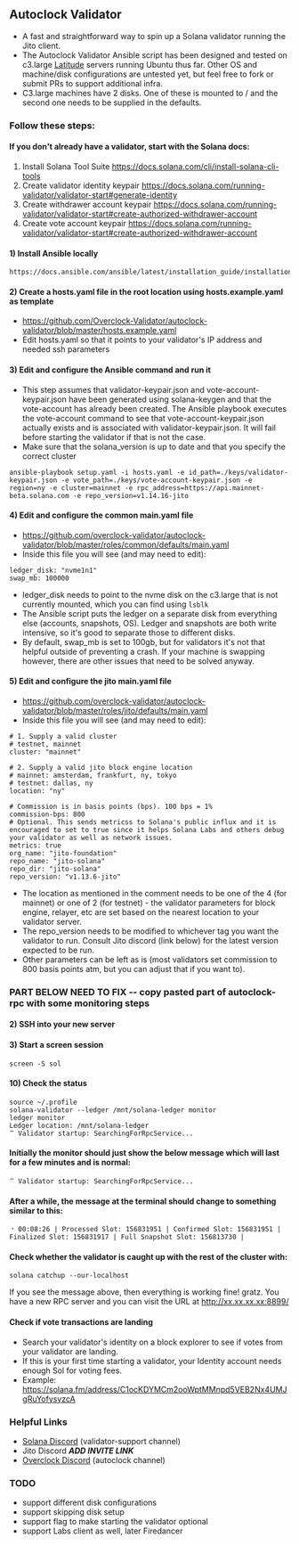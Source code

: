 ## Autoclock Validator
* A fast and straightforward way to spin up a Solana validator running the Jito client. 
* The Autoclock Validator Ansible script has been designed and tested on c3.large [Latitude](https://www.latitude.sh/pricing) servers running Ubuntu thus far. Other OS and machine/disk configurations are untested yet, but feel free to fork or submit PRs to support additional infra.
* C3.large machines have 2 disks. One of these is mounted to / and the second one needs to be supplied in the defaults.

### Follow these steps:

#### If you don't already have a validator, start with the Solana docs:
1) Install Solana Tool Suite https://docs.solana.com/cli/install-solana-cli-tools
2) Create validator identity keypair https://docs.solana.com/running-validator/validator-start#generate-identity
3) Create withdrawer account keypair https://docs.solana.com/running-validator/validator-start#create-authorized-withdrawer-account
4) Create vote account keypair https://docs.solana.com/running-validator/validator-start#create-authorized-withdrawer-account

#### 1) Install Ansible locally
```
https://docs.ansible.com/ansible/latest/installation_guide/installation_distros.html
```

#### 2) Create a hosts.yaml file in the root location using hosts.example.yaml as template
* https://github.com/Overclock-Validator/autoclock-validator/blob/master/hosts.example.yaml
* Edit hosts.yaml so that it points to your validator's IP address and needed ssh parameters

#### 3) Edit and configure the Ansible command and run it
* This step assumes that validator-keypair.json and vote-account-keypair.json have been generated using solana-keygen and that the vote-account has already been created. The Ansible playbook executes the vote-account command to see that vote-account-keypair.json actually exists and is associated with validator-keypair.json. It will fail before starting the validator if that is not the case.
* Make sure that the solana_version is up to date and that you specify the correct cluster
```
ansible-playbook setup.yaml -i hosts.yaml -e id_path=./keys/validator-keypair.json -e vote_path=./keys/vote-account-keypair.json -e region=ny -e cluster=mainnet -e rpc_address=https://api.mainnet-beta.solana.com -e repo_version=v1.14.16-jito
```

#### 4) Edit and configure the common main.yaml file 
* https://github.com/overclock-validator/autoclock-validator/blob/master/roles/common/defaults/main.yaml
* Inside this file you will see (and may need to edit):
```
ledger_disk: "nvme1n1"
swap_mb: 100000
```
* ledger_disk needs to point to the nvme disk on the c3.large that is not currently mounted, which you can find using `lsblk`
* The Ansible script puts the ledger on a separate disk from everything else (accounts, snapshots, OS). Ledger and snapshots are both write intensive, so it's good to separate those to different disks.
* By default, swap_mb is set to 100gb, but for validators it's not that helpful outside of preventing a crash. If your machine is swapping however, there are other issues that need to be solved anyway.

#### 5) Edit and configure the jito main.yaml file
* https://github.com/overclock-validator/autoclock-validator/blob/master/roles/jito/defaults/main.yaml
* Inside this file you will see (and may need to edit):
```
# 1. Supply a valid cluster
# testnet, mainnet
cluster: "mainnet"

# 2. Supply a valid jito block engine location
# mainnet: amsterdam, frankfurt, ny, tokyo 
# testnet: dallas, ny
location: "ny"

# Commission is in basis points (bps). 100 bps = 1%
commission-bps: 800
# Optional. This sends metricss to Solana's public influx and it is encouraged to set to true since it helps Solana Labs and others debug your validator as well as network issues.
metrics: true
org_name: "jito-foundation"
repo_name: "jito-solana"
repo_dir: "jito-solana"
repo_version: "v1.13.6-jito"
```
* The location as mentioned in the comment needs to be one of the 4 (for mainnet) or one of 2 (for testnet) - the validator parameters for block engine, relayer, etc are set based on the nearest location to your validator server.
* The repo_version needs to be modified to whichever tag you want the validator to run. Consult Jito discord (link below) for the latest version expected to be run.
* Other parameters can be left as is (most validators set commission to 800 basis points atm, but you can adjust that if you want to).


### PART BELOW NEED TO FIX -- copy pasted part of autoclock-rpc with some monitoring steps

#### 2) SSH into your new server

#### 3) Start a screen session
```
screen -S sol
```

#### 10) Check the status

```
source ~/.profile
solana-validator --ledger /mnt/solana-ledger monitor
ledger monitor
Ledger location: /mnt/solana-ledger
⠉ Validator startup: SearchingForRpcService...
```

#### Initially the monitor should just show the below message which will last for a few minutes and is normal:

```
⠉ Validator startup: SearchingForRpcService...
```

#### After a while, the message at the terminal should change to something similar to this:

```
⠐ 00:08:26 | Processed Slot: 156831951 | Confirmed Slot: 156831951 | Finalized Slot: 156831917 | Full Snapshot Slot: 156813730 |
```

#### Check whether the validator is caught up with the rest of the cluster with:

```
solana catchup --our-localhost
```

If you see the message above, then everything is working fine! gratz. You have a new RPC server and you can visit the URL at http://xx.xx.xx.xx:8899/


#### Check if vote transactions are landing
* Search your validator's identity on a block explorer to see if votes from your validator are landing.
* If this is your first time starting a validator, your Identity account needs enough Sol for voting fees.
* Example: https://solana.fm/address/C1ocKDYMCm2ooWptMMnpd5VEB2Nx4UMJgRuYofysyzcA

### Helpful Links
* [Solana Discord](https://discord.gg/ZmYnApcbTj) (validator-support channel)
* Jito Discord ***ADD INVITE LINK***
* [Overclock Discord](https://discord.gg/M8KZh4Waz6) (autoclock channel)

### TODO
* support different disk configurations
* support skipping disk setup
* support flag to make starting the validator optional
* support Labs client as well, later Firedancer
